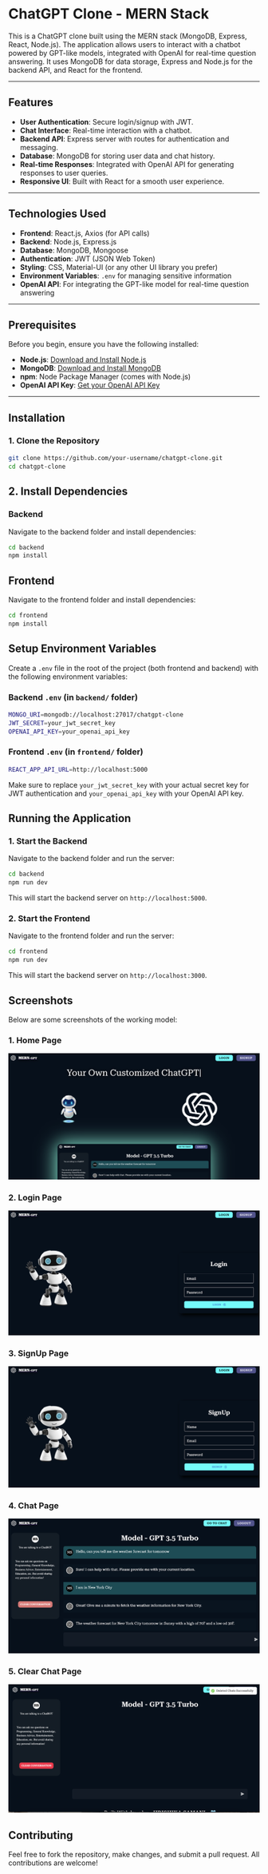 # ChatGPT Clone - MERN Stack

This is a ChatGPT clone built using the MERN stack (MongoDB, Express, React, Node.js). The application allows users to interact with a chatbot powered by GPT-like models, integrated with OpenAI for real-time question answering. It uses MongoDB for data storage, Express and Node.js for the backend API, and React for the frontend.

---

## Features

- **User Authentication**: Secure login/signup with JWT.
- **Chat Interface**: Real-time interaction with a chatbot.
- **Backend API**: Express server with routes for authentication and messaging.
- **Database**: MongoDB for storing user data and chat history.
- **Real-time Responses**: Integrated with OpenAI API for generating responses to user queries.
- **Responsive UI**: Built with React for a smooth user experience.

---

## Technologies Used

- **Frontend**: React.js, Axios (for API calls)
- **Backend**: Node.js, Express.js
- **Database**: MongoDB, Mongoose
- **Authentication**: JWT (JSON Web Token)
- **Styling**: CSS, Material-UI (or any other UI library you prefer)
- **Environment Variables**: `.env` for managing sensitive information
- **OpenAI API**: For integrating the GPT-like model for real-time question answering

---

## Prerequisites

Before you begin, ensure you have the following installed:

- **Node.js**: [Download and Install Node.js](https://nodejs.org/)
- **MongoDB**: [Download and Install MongoDB](https://www.mongodb.com/try/download/community)
- **npm**: Node Package Manager (comes with Node.js)
- **OpenAI API Key**: [Get your OpenAI API Key](https://beta.openai.com/signup/)

---

## Installation

### 1. Clone the Repository

```bash
git clone https://github.com/your-username/chatgpt-clone.git
cd chatgpt-clone
```

## 2. Install Dependencies

### Backend

Navigate to the backend folder and install dependencies:

```bash
cd backend
npm install
```

## Frontend

Navigate to the frontend folder and install dependencies:

```bash
cd frontend
npm install
```

## Setup Environment Variables

Create a `.env` file in the root of the project (both frontend and backend) with the following environment variables:

### Backend `.env` (in `backend/` folder)
```bash
MONGO_URI=mongodb://localhost:27017/chatgpt-clone
JWT_SECRET=your_jwt_secret_key
OPENAI_API_KEY=your_openai_api_key
```

### Frontend `.env` (in `frontend/` folder)
```bash
REACT_APP_API_URL=http://localhost:5000
```
Make sure to replace `your_jwt_secret_key` with your actual secret key for JWT authentication and `your_openai_api_key` with your OpenAI API key.

## Running the Application

### 1. Start the Backend

Navigate to the backend folder and run the server:

```bash
cd backend
npm run dev
```
This will start the backend server on `http://localhost:5000`.

### 2. Start the Frontend

Navigate to the frontend folder and run the server:

```bash
cd frontend
npm run dev
```
This will start the backend server on `http://localhost:3000`.

## Screenshots
Below are some screenshots of the working model:

### 1. Home Page
![Home Page](./images/homepage.png)

### 2. Login Page
![Login Page](./images/login.png)

### 3. SignUp Page
![SignUp Page](./images/signup.png)

### 4. Chat Page
![Chat Page](./images/chatpage.png)

### 5. Clear Chat Page
![Clear Chat Page](./images/clearchatpage.png)

## Contributing
Feel free to fork the repository, make changes, and submit a pull request. All contributions are welcome!